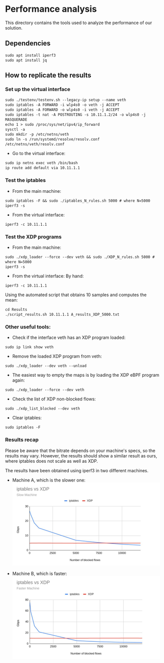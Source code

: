 # Performance analysis

This directory contains the tools used to analyze the performance of our solution.

## Dependencies
```
sudo apt install iperf3
sudo apt install jq
```

## How to replicate the results
### Set up the virtual interface
```
sudo ./testenv/testenv.sh --legacy-ip setup --name veth
sudo iptables -A FORWARD -i wlp4s0 -o veth -j ACCEPT
sudo iptables -A FORWARD -o wlp4s0 -i veth -j ACCEPT
sudo iptables -t nat -A POSTROUTING -s 10.11.1.2/24 -o wlp4s0 -j MASQUERADE
echo 1 > sudo /proc/sys/net/ipv4/ip_forward
sysctl -a
sudo mkdir -p /etc/netns/veth
sudo ln -s /run/systemd/resolve/resolv.conf /etc/netns/veth/resolv.conf
```

* Go to the virtual interface:
```
sudo ip netns exec veth /bin/bash
ip route add default via 10.11.1.1
```

### Test the iptables
* From the main machine:
```
sudo iptables -F && sudo ./iptables_N_rules.sh 5000 # where N=5000
iperf3 -s
```

* From the virtual interface:
```
iperf3 -c 10.11.1.1
```

### Test the XDP programs
* From the main machine:
```
sudo ./xdp_loader --force --dev veth && sudo ./XDP_N_rules.sh 5000 # where N=5000
iperf3 -s
```

* From the virtual interface:
By hand:
```
iperf3 -c 10.11.1.1
```

Using the automated script that obtains 10 samples and computes the mean:
```
cd Results
./script_results.sh 10.11.1.1 A_results_XDP_5000.txt
```

### Other useful tools:
* Check if the interface veth has an XDP program loaded:
```
sudo ip link show veth
```

* Remove the loaded XDP program from veth:
```
sudo ./xdp_loader --dev veth --unload
```

* The easiest way to empty the maps is by loading the XDP eBPF program again:
```
sudo ./xdp_loader --force --dev veth
```

* Check the list of XDP non-blocked flows:
```
sudo ./xdp_list_blocked --dev veth
```

* Clear iptables:
```
sudo iptables -F
```

### Results recap
Please be aware that the bitrate depends on your machine's specs, so the results may vary. However, the results should show a similar result as ours, where iptables does not scale as well as XDP.

The results have been obtained using iperf3 in two different machines.
* Machine A, which is the slower one:
![Alt text](Results/Machine_A_slow.jpg?raw=true "Title")

* Machine B, which is faster:
![Alt text](Results/Machine_B_faster.jpg?raw=true "Title")
